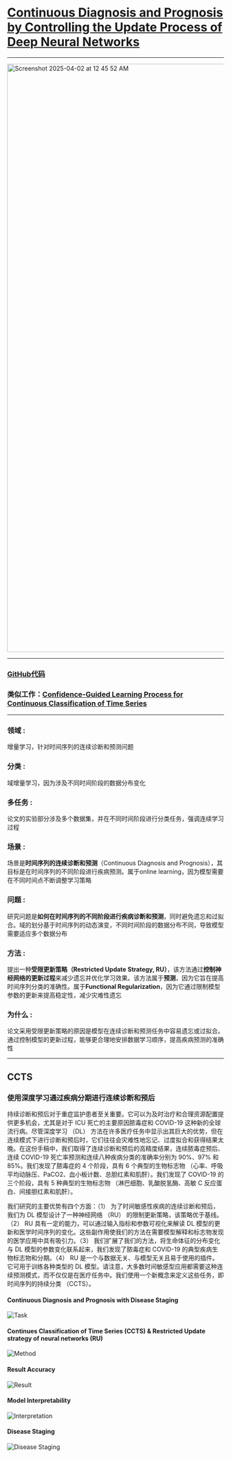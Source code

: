 
# [Continuous Diagnosis and Prognosis by Controlling the Update Process of Deep Neural Networks](https://arxiv.org/abs/2210.02719)

----

<img width="1366" alt="Screenshot 2025-04-02 at 12 45 52 AM" src="https://github.com/user-attachments/assets/890ace94-eb5d-417b-ad46-f1d0b3b0d70f" />

----

### [GitHub代码](https://github.com/SCXsunchenxi/CCTS)


### **类似工作**：[Confidence-Guided Learning Process for Continuous Classification of Time Series](https://github.com/RenaissanceT/Continual_Learning_for_Time_Series_Survey_and_Evaluation/blob/main/Article%20Analysis/27.%20Confidence-Guided%20Learning%20Process%20for%20Continuous%20Classification%20of%20Time%20Series.md)


-----

### **领域** : 

增量学习，针对时间序列的连续诊断和预测问题

### **分类** : 

域增量学习，因为涉及不同时间阶段的数据分布变化

### **多任务** : 

论文的实验部分涉及多个数据集，并在不同时间阶段进行分类任务，强调连续学习过程

### **场景** : 

场景是**时间序列的连续诊断和预测**（Continuous Diagnosis and Prognosis），其目标是在时间序列的不同阶段进行疾病预测。属于online learning，因为模型需要在不同时间点不断调整学习策略

### **问题** : 

研究问题是**如何在时间序列的不同阶段进行疾病诊断和预测**，同时避免遗忘和过拟合。域的划分基于时间序列的动态演变，不同时间阶段的数据分布不同，导致模型需要适应多个数据分布

### **方法** : 

提出一种**受限更新策略（Restricted Update Strategy, RU）**，该方法通过**控制神经网络的更新过程**来减少遗忘并优化学习效果。该方法属于**预测**，因为它旨在提高时间序列分类的准确性。属于**Functional Regularization**，因为它通过限制模型参数的更新来提高稳定性，减少灾难性遗忘

### **为什么** : 

论文采用受限更新策略的原因是模型在连续诊断和预测任务中容易遗忘或过拟合。通过控制模型的更新过程，能够更合理地安排数据学习顺序，提高疾病预测的准确性

----


## CCTS

### 使用深度学习通过疾病分期进行连续诊断和预后

持续诊断和预后对于重症监护患者至关重要。它可以为及时治疗和合理资源配置提供更多机会，尤其是对于 ICU 死亡的主要原因脓毒症和 COVID-19 这种新的全球流行病。尽管深度学习 （DL） 方法在许多医疗任务中显示出其巨大的优势，但在连续模式下进行诊断和预后时，它们往往会灾难性地忘记、过度拟合和获得结果太晚。在这份手稿中，我们取得了连续诊断和预后的高精度结果，连续脓毒症预后、连续 COVID-19 死亡率预测和连续八种疾病分类的准确率分别为 90%、97% 和 85%。我们发现了脓毒症的 4 个阶段，具有 6 个典型的生物标志物 （心率、呼吸平均动脉压、PaCO2、血小板计数、总胆红素和肌酐）。我们发现了 COVID-19 的三个阶段，具有 5 种典型的生物标志物 （淋巴细胞、乳酸脱氢酶、高敏 C 反应蛋白、间接胆红素和肌酐）。

我们研究的主要优势有四个方面：（1） 为了时间敏感性疾病的连续诊断和预后，我们为 DL 模型设计了一种神经网络 （RU） 的限制更新策略，该策略优于基线。（2） RU 具有一定的能力，可以通过输入指标和参数可视化来解读 DL 模型的更新和医学时间序列的变化。这些副作用使我们的方法在需要模型解释和标志物发现的医学应用中具有吸引力。（3） 我们扩展了我们的方法，将生命体征的分布变化与 DL 模型的参数变化联系起来，我们发现了脓毒症和 COVID-19 的典型疾病生物标志物和分期。（4） RU 是一个与数据无关、与模型无关且易于使用的插件。它可用于训练各种类型的 DL 模型。请注意，大多数时间敏感型应用都需要这种连续预测模式，而不仅仅是在医疗任务中。我们使用一个新概念来定义这些任务，即时间序列的持续分类 （CCTS）。

#### Continuous Diagnosis and Prognosis with Disease Staging
![Task](https://raw.githubusercontent.com/SCXsunchenxi/CCTS/main/figure/introduction.png)

#### Continues Classification of Time Series (CCTS) & Restricted Update strategy of neural networks (RU)
![Method](https://raw.githubusercontent.com/SCXsunchenxi/CCTS/main/figure/method.png)

#### Result Accuracy
![Result](https://raw.githubusercontent.com/SCXsunchenxi/CCTS/main/figure/result1.png)

#### Model Interpretability
![Interpretation](https://raw.githubusercontent.com/SCXsunchenxi/CCTS/main/figure/result2.png)

#### Disease Staging
![Disease Staging](https://raw.githubusercontent.com/SCXsunchenxi/CCTS/main/figure/result3.png)
